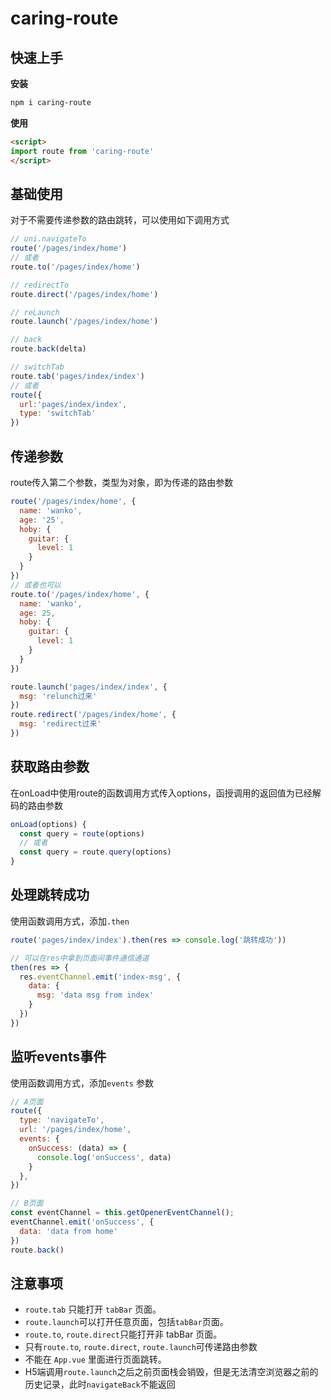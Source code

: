 # caring-route
## 快速上手
**安装**
```bash
npm i caring-route
```
**使用**
```html
<script>
import route from 'caring-route'
</script>
```

## 基础使用
对于不需要传递参数的路由跳转，可以使用如下调用方式
```js
// uni.navigateTo
route('/pages/index/home')
// 或者
route.to('/pages/index/home')

// redirectTo
route.direct('/pages/index/home')

// reLaunch
route.launch('/pages/index/home')

// back
route.back(delta)

// switchTab
route.tab('pages/index/index')
// 或者
route({
  url:'pages/index/index',
  type: 'switchTab'
})
```

## 传递参数
route传入第二个参数，类型为对象，即为传递的路由参数
```js
route('/pages/index/home', {
  name: 'wanko',
  age: '25',
  hoby: {
    guitar: {
      level: 1
    }
  }
})
// 或者也可以
route.to('/pages/index/home', {
  name: 'wanko',
  age: 25,
  hoby: {
    guitar: {
      level: 1
    }
  }
})

route.launch('pages/index/index', {
  msg: 'relunch过来'
})
route.redirect('/pages/index/home', {
  msg: 'redirect过来'
})
```

## 获取路由参数
在onLoad中使用route的函数调用方式传入options，函授调用的返回值为已经解码的路由参数
```js
onLoad(options) {
  const query = route(options)
  // 或者
  const query = route.query(options)
}
```

## 处理跳转成功
使用函数调用方式，添加`.then `
```js
route('pages/index/index').then(res => console.log('跳转成功'))

// 可以在res中拿到页面间事件通信通道
then(res => {
  res.eventChannel.emit('index-msg', {
    data: {
      msg: 'data msg from index'
    }
  })
})

```

## 监听events事件
使用函数调用方式，添加`events` 参数

```js
// A页面
route({
  type: 'navigateTo',
  url: '/pages/index/home', 
  events: {
    onSuccess: (data) => {
      console.log('onSuccess', data)
    }
  },
})

// B页面
const eventChannel = this.getOpenerEventChannel();
eventChannel.emit('onSuccess', {
  data: 'data from home'
})
route.back()
```

## 注意事项
- `route.tab` 只能打开 `tabBar` 页面。
- `route.launch`可以打开任意页面，包括`tabBar`页面。
- `route.to`, `route.direct`只能打开非 tabBar 页面。
- 只有`route.to`, `route.direct`, `route.launch`可传递路由参数
- 不能在 `App.vue` 里面进行页面跳转。
- H5端调用`route.launch`之后之前页面栈会销毁，但是无法清空浏览器之前的历史记录，此时`navigateBack`不能返回
